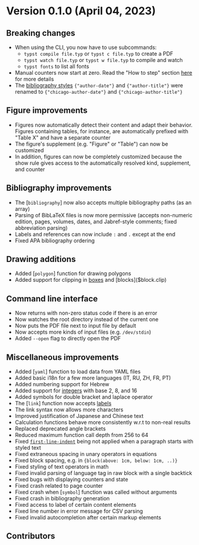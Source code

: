 
# Version 0.1.0 (April 04, 2023)

## Breaking changes
- When using the CLI, you now have to use subcommands:
  - `typst compile file.typ` or `typst c file.typ` to create a PDF
  - `typst watch file.typ` or `typst w file.typ` to compile and watch
  - `typst fonts` to list all fonts
- Manual counters now start at zero. Read the "How to step" section
  [here]($counter) for more details
- The [bibliography styles]($bibliography.style) `{"author-date"}` and
  `{"author-title"}` were renamed to `{"chicago-author-date"}` and
  `{"chicago-author-title"}`

## Figure improvements
- Figures now automatically detect their content and adapt their behavior.
  Figures containing tables, for instance, are automatically prefixed with
  "Table X" and have a separate counter
- The figure's supplement (e.g. "Figure" or "Table") can now be customized
- In addition, figures can now be completely customized because the show rule
  gives access to the automatically resolved kind, supplement, and counter

## Bibliography improvements
- The [`bibliography`] now also accepts multiple bibliography paths (as an
  array)
- Parsing of BibLaTeX files is now more permissive (accepts non-numeric edition,
  pages, volumes, dates, and Jabref-style comments; fixed abbreviation parsing)
- Labels and references can now include `:` and `.` except at the end
- Fixed APA bibliography ordering

## Drawing additions
- Added [`polygon`] function for drawing polygons
- Added support for clipping in [boxes]($box.clip) and [blocks]($block.clip)

## Command line interface
- Now returns with non-zero status code if there is an error
- Now watches the root directory instead of the current one
- Now puts the PDF file next to input file by default
- Now accepts more kinds of input files (e.g. `/dev/stdin`)
- Added `--open` flag to directly open the PDF

## Miscellaneous improvements
- Added [`yaml`] function to load data from YAML files
- Added basic i18n for a few more languages (IT, RU, ZH, FR, PT)
- Added numbering support for Hebrew
- Added support for [integers]($int) with base 2, 8, and 16
- Added symbols for double bracket and laplace operator
- The [`link`] function now accepts [labels]($label)
- The link syntax now allows more characters
- Improved justification of Japanese and Chinese text
- Calculation functions behave more consistently w.r.t to non-real results
- Replaced deprecated angle brackets
- Reduced maximum function call depth from 256 to 64
- Fixed [`first-line-indent`]($par.first-line-indent) being not applied when a
  paragraph starts with styled text
- Fixed extraneous spacing in unary operators in equations
- Fixed block spacing, e.g. in `{block(above: 1cm, below: 1cm, ..)}`
- Fixed styling of text operators in math
- Fixed invalid parsing of language tag in raw block with a single backtick
- Fixed bugs with displaying counters and state
- Fixed crash related to page counter
- Fixed crash when [`symbol`] function was called without arguments
- Fixed crash in bibliography generation
- Fixed access to label of certain content elements
- Fixed line number in error message for CSV parsing
- Fixed invalid autocompletion after certain markup elements

## Contributors
<contributors from="v23-03-28" to="v0.1.0" />